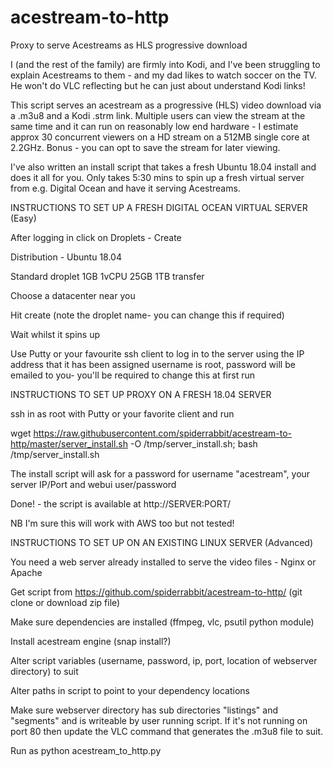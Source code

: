 # acestream-to-http
Proxy to serve Acestreams as HLS progressive download 

I (and the rest of the family) are firmly into Kodi, and I've been struggling to explain Acestreams to them - and my dad likes to watch soccer on the TV. He won't do VLC reflecting but he can just about understand Kodi links!

This script serves an acestream as a progressive (HLS) video download via a .m3u8 and a Kodi .strm link. Multiple users can view the stream at the same time and it can run on reasonably low end hardware - I estimate approx 30 concurrent viewers on a HD stream on a 512MB single core at 2.2GHz. Bonus - you can opt to save the stream for later viewing.

I've also written an install script that takes a fresh Ubuntu 18.04 install and does it all for you. Only takes 5:30 mins to spin up a fresh virtual server from e.g. Digital Ocean and have it serving Acestreams.

INSTRUCTIONS TO SET UP A FRESH DIGITAL OCEAN VIRTUAL SERVER (Easy)

After logging in click on Droplets - Create

Distribution - Ubuntu 18.04

Standard droplet 1GB 1vCPU 25GB 1TB transfer

Choose a datacenter near you

Hit create (note the droplet name- you can change this if required)

Wait whilst it spins up

Use Putty or your favourite ssh client to log in to the server using the IP address that it has been assigned
username is root, password will be emailed to you- you'll be required to change this at first run


INSTRUCTIONS TO SET UP PROXY ON A FRESH 18.04 SERVER

ssh in as root with Putty or your favorite client and run

wget https://raw.githubusercontent.com/spiderrabbit/acestream-to-http/master/server_install.sh -O /tmp/server_install.sh; bash /tmp/server_install.sh 

The install script will ask for a password for username "acestream", your server IP/Port and webui user/password

Done! - the script is available at http://SERVER:PORT/

NB I'm sure this will work with AWS too but not tested!


INSTRUCTIONS TO SET UP ON AN EXISTING LINUX SERVER (Advanced)

You need a web server already installed to serve the video files - Nginx or Apache

Get script from https://github.com/spiderrabbit/acestream-to-http/ (git clone or download zip file)

Make sure dependencies are installed (ffmpeg, vlc, psutil python module)

Install acestream engine (snap install?)

Alter script variables (username, password, ip, port, location of webserver directory) to suit

Alter paths in script to point to your dependency locations

Make sure webserver directory has sub directories "listings" and "segments" and is writeable by user running script. If it's not running on port 80 then update the VLC command that generates the .m3u8 file to suit.

Run as python acestream_to_http.py
